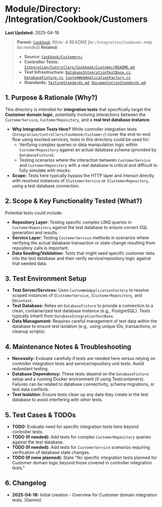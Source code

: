 # Module/Directory: /Integration/Cookbook/Customers

**Last Updated:** 2025-04-18

> **Parent:** [`Cookbook`](../README.md)
> *(Note: A README for `/Integration/Cookbook/` may be needed)*
> **Related:**
> * **Source:** [`Cookbook/Customers/`](../../../../api-server/Cookbook/Customers/)
> * **Controller Tests:** [`Integration/Controllers/Cookbook/Customer/README.md`](../../Controllers/Cookbook/Customer/README.md)
> * **Test Infrastructure:** [`DatabaseIntegrationTestBase.cs`](../../../Integration/DatabaseIntegrationTestBase.cs), [`DatabaseFixture.cs`](../../../Framework/Fixtures/DatabaseFixture.cs), [`CustomWebApplicationFactory.cs`](../../../Framework/Fixtures/CustomWebApplicationFactory.cs)
> * **Standards:** [`TestingStandards.md`](../../../../Docs/Development/TestingStandards.md), [`DocumentationStandards.md`](../../../../Docs/Development/DocumentationStandards.md)

## 1. Purpose & Rationale (Why?)

This directory is intended for **integration tests** that specifically target the **Customer domain logic**, potentially involving interactions between the `CustomerService`, `CustomerRepository`, and a **real test database instance**.

* **Why Integration Tests Here?** While controller integration tests (`Integration/Controllers/Cookbook/Customer/`) cover the end-to-end flow using mocked services, tests in this directory could be used for:
    * Verifying complex queries or data manipulation logic within `CustomerRepository` against an actual database schema (provided by `DatabaseFixture`).
    * Testing scenarios where the interaction between `CustomerService` and `CustomerRepository` with a real database is critical and difficult to fully simulate with mocks.
* **Scope:** Tests here typically bypass the HTTP layer and interact directly with resolved instances of `ICustomerService` or `ICustomerRepository`, using a test database connection.

## 2. Scope & Key Functionality Tested (What?)

Potential tests could include:

* **Repository Layer:** Testing specific complex LINQ queries in `CustomerRepository` against the test database to ensure correct SQL generation and results.
* **Service Layer:** Testing `CustomerService` methods in scenarios where verifying the actual database transaction or state change resulting from repository calls is important.
* **Data Seeding/Validation:** Tests that might seed specific customer data into the test database and then verify service/repository logic against that seeded data.

## 3. Test Environment Setup

* **Test Server/Services:** Uses `CustomWebApplicationFactory` to resolve scoped instances of `ICustomerService`, `ICustomerRepository`, and `DbContext`.
* **Test Database:** Relies on `DatabaseFixture` to provide a connection to a clean, containerized test database instance (e.g., PostgreSQL). Tests typically inherit from `DatabaseIntegrationTestBase`.
* **Data Management:** Requires careful management of test data within the database to ensure test isolation (e.g., using unique IDs, transactions, or cleanup scripts).

## 4. Maintenance Notes & Troubleshooting

* **Necessity:** Evaluate carefully if tests are needed here versus relying on controller integration tests and service/repository unit tests. Avoid redundant testing.
* **Database Dependency:** These tests depend on the `DatabaseFixture` setup and a running Docker environment (if using Testcontainers). Failures can be related to database connectivity, schema migrations, or test data conflicts.
* **Test Isolation:** Ensure tests clean up any data they create in the test database to avoid interfering with other tests.

## 5. Test Cases & TODOs

* **TODO:** Evaluate need for specific integration tests here beyond controller tests.
* **TODO (If needed):** Add tests for complex `CustomerRepository` queries against the test database.
* **TODO (If needed):** Add tests for `CustomerService` scenarios requiring verification of database state changes.
* **TODO (If none planned):** State "No specific integration tests planned for Customer domain logic beyond those covered in controller integration tests."

## 6. Changelog

* **2025-04-18:** Initial creation - Overview for Customer domain integration tests. (Gemini)

